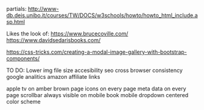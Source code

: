 

partials:
http://www-db.deis.unibo.it/courses/TW/DOCS/w3schools/howto/howto_html_include.asp.html

Likes the look of:
https://www.brucecoville.com/
https://www.davidsedarisbooks.com/

<!-- bootstrap modal carouse -->
https://css-tricks.com/creating-a-modal-image-gallery-with-bootstrap-components/

TO DO:
Lower img file size
accesibility
seo
cross browser consistency
google analitics
amazon affiliate links
<!-- pages for series -->
<!-- lightbox -->
apple tv on amber brown page
icons on every page
meta data on every page
scrollbar always visible on mobile
book mobile dropdown centered
color scheme